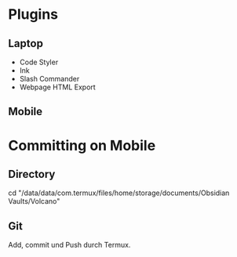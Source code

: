 # Plugins
## Laptop
- Code Styler
- Ink
- Slash Commander
- Webpage HTML Export

## Mobile

# Committing on Mobile

## Directory
cd "/data/data/com.termux/files/home/storage/documents/Obsidian Vaults/Volcano"

## Git
Add, commit und Push durch Termux.
